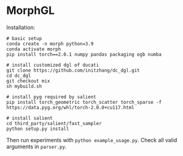 # MorphGL


Installation:
```
# basic setup
conda create -n morph python=3.9
conda activate morph
pip install torch==2.0.1 numpy pandas packaging ogb numba

# install customized dgl of ducati
git clone https://github.com/initzhang/dc_dgl.git
cd dc_dgl
git checkout mix
sh mybuild.sh

# install pyg required by salient
pip install torch_geometric torch_scatter torch_sparse -f https://data.pyg.org/whl/torch-2.0.0+cu117.html

# install salient
cd third_party/salient/fast_sampler
python setup.py install
```

Then run experiments with `python example_usage.py`. Check all valid arguments in `parser.py`.
